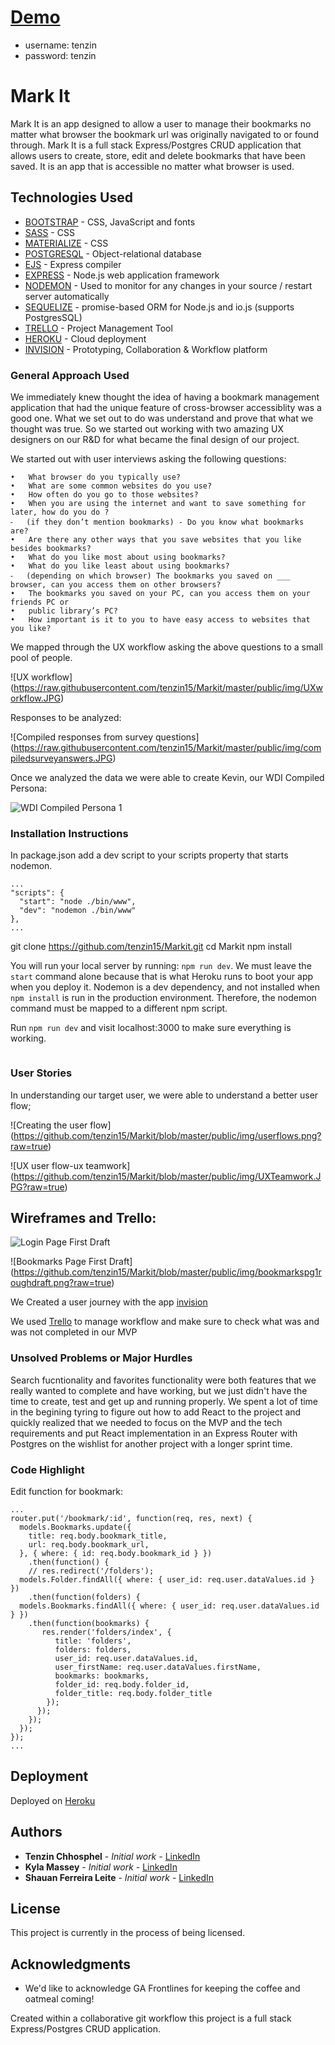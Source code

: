 # [Demo](https://markit-x.herokuapp.com/)
* username: tenzin
* password: tenzin

# Mark It

Mark It is an app designed to allow a user to manage their bookmarks no matter what browser the bookmark url was originally navigated to or found through. Mark It is a full stack Express/Postgres CRUD application that allows users to create, store, edit and delete bookmarks that have been saved. It is an app that is accessible no matter what browser is used.


## Technologies Used

* [BOOTSTRAP](https://getbootstrap.com/) - CSS, JavaScript and fonts
* [SASS](http://sass-lang.com/) - CSS
* [MATERIALIZE](http://materializecss.com/) - CSS
* [POSTGRESQL](https://www.postgresql.org/) - Object-relational database 
* [EJS](https://github.com/tj/ejs) - Express compiler
* [EXPRESS](http://expressjs.com/) - Node.js web application framework
* [NODEMON](https://nodemon.io/) - Used to monitor for any changes in your source / restart server automatically
* [SEQUELIZE](http://docs.sequelizejs.com/en/v3/) - promise-based ORM for Node.js and io.js (supports PostgresSQL)
* [TRELLO](https://trello.com/) - Project Management Tool
* [HEROKU](https://www.heroku.com/home) - Cloud deployment
* [INVISION](https://www.invisionapp.com/) - Prototyping, Collaboration & Workflow platform


### General Approach Used

We immediately knew thought the idea of having a bookmark management application that had the unique feature of cross-browser accessiblity was a good one. What we set out to do was understand and prove that what we thought was true. So we started out working with two amazing UX designers on our R&D for what became the final design of our project. 

We started out with user interviews asking the following questions:


	•	What browser do you typically use?
	•	What are some common websites do you use?
	•	How often do you go to those websites?
	•	When you are using the internet and want to save something for later, how do you do ?
	⁃	(if they don’t mention bookmarks) - Do you know what bookmarks are?
	•	Are there any other ways that you save websites that you like besides bookmarks?
	•	What do you like most about using bookmarks?
	•	What do you like least about using bookmarks?
	⁃	(depending on which browser) The bookmarks you saved on ___ browser, can you access them on other browsers?
	•	The bookmarks you saved on your PC, can you access them on your friends PC or 
	•	public library’s PC?
	•	How important is it to you to have easy access to websites that you like? 
We mapped through the UX workflow asking the above questions to a small pool of people.

![UX workflow] (https://raw.githubusercontent.com/tenzin15/Markit/master/public/img/UXworkflow.JPG)

Responses to be analyzed:

![Compiled responses from survey questions] (https://raw.githubusercontent.com/tenzin15/Markit/master/public/img/compiledsurveyanswers.JPG)

Once we analyzed the data we were able to create Kevin, our WDI Compiled Persona:

![WDI Compiled Persona 1](https://github.com/tenzin15/Markit/blob/master/public/img/compiledUserKevin.png?raw=true)

### Installation Instructions

In package.json add a dev script to your scripts property that starts nodemon.
```
...
"scripts": {
  "start": "node ./bin/www",
  "dev": "nodemon ./bin/www"
},
...

```
git clone https://github.com/tenzin15/Markit.git
cd Markit
npm install

You will run your local server by running: `npm run dev`. We must leave the
`start` command alone because that is what Heroku runs to boot your app when you
deploy it. Nodemon is a dev dependency, and not installed when `npm install` is
run in the production environment. Therefore, the nodemon command must be mapped
to a different npm script.

Run `npm run dev` and visit localhost:3000 to make sure everything is working.

```
```

### User Stories

In understanding our target user, we were able to understand a better user flow;

![Creating the user flow] (https://github.com/tenzin15/Markit/blob/master/public/img/userflows.png?raw=true)

![UX user flow-ux teamwork] (https://github.com/tenzin15/Markit/blob/master/public/img/UXTeamwork.JPG?raw=true)


## Wireframes and Trello:


![Login Page First Draft](https://github.com/tenzin15/Markit/blob/master/public/img/login1stroughdraft.png?raw=true)

![Bookmarks Page First Draft] (https://github.com/tenzin15/Markit/blob/master/public/img/bookmarkspg1roughdraft.png?raw=true)


We Created a user journey with the app [invision](https://projects.invisionapp.com/share/4DAAIXRAM#/screens)

We used [Trello](https://trello.com/b/RcBPS5kw) to manage workflow and make sure to check what was and was not completed in our MVP


### Unsolved Problems or Major Hurdles

Search fucntionality and favorites functionality were both features that we really wanted to complete and have working, but we just didn't have the time
to create, test and get up and running properly. We spent a lot of time in the begining tyring to figure out how to add React to the project
and quickly realized that we needed to focus on the MVP and the tech requirements and put React implementation in an Express Router with Postgres on the 
wishlist for another project with a longer sprint time. 

### Code Highlight

Edit function for bookmark:

```
...
router.put('/bookmark/:id', function(req, res, next) {
  models.Bookmarks.update({
    title: req.body.bookmark_title,
    url: req.body.bookmark_url,
  }, { where: { id: req.body.bookmark_id } })
    .then(function() {
    // res.redirect('/folders');
  models.Folder.findAll({ where: { user_id: req.user.dataValues.id } })
    .then(function(folders) {
  models.Bookmarks.findAll({ where: { user_id: req.user.dataValues.id } })
    .then(function(bookmarks) {
       res.render('folders/index', {
          title: 'folders',
          folders: folders,
          user_id: req.user.dataValues.id,
          user_firstName: req.user.dataValues.firstName,
          bookmarks: bookmarks,
          folder_id: req.body.folder_id,
          folder_title: req.body.folder_title
        });
      });
    });
  });
});
...

```

## Deployment

Deployed on [Heroku](https://markit-x.herokuapp.com/)

## Authors

* **Tenzin Chhosphel** - *Initial work* - [LinkedIn](https://www.linkedin.com/in/tenzin15)
* **Kyla Massey** - *Initial work* - [LinkedIn](https://www.linkedin.com/in/kylamassey)
* **Shauan Ferreira Leite** - *Initial work* - [LinkedIn](https://www.linkedin.com/in/shauanleite)



## License

This project is currently in the process of being licensed. 

## Acknowledgments

* We'd like to acknowledge GA Frontlines for keeping the coffee and oatmeal coming!


Created within a collaborative git workflow this project is a full stack Express/Postgres CRUD application. 
